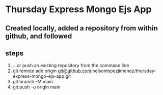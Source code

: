 # Thursday Express Mongo Ejs App

## Created locally, added a repository from within github, and followed

## steps

1. …or push an existing repository from the command line
1. git remote add origin git@github.com:nelsonlopezjimenez/thursday-express-mongo-ejs-app.git
1. git branch -M main
1. git push -u origin main